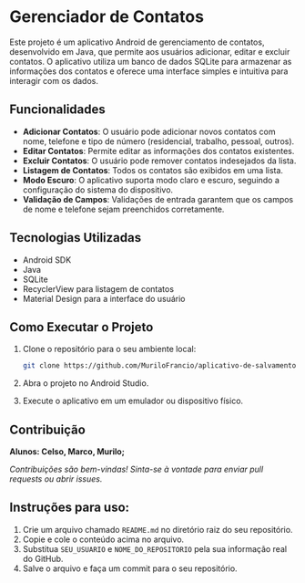 # Gerenciador de Contatos

Este projeto é um aplicativo Android de gerenciamento de contatos, desenvolvido em Java, que permite aos usuários adicionar, editar e excluir contatos. O aplicativo utiliza um banco de dados SQLite para armazenar as informações dos contatos e oferece uma interface simples e intuitiva para interagir com os dados.

## Funcionalidades

- **Adicionar Contatos**: O usuário pode adicionar novos contatos com nome, telefone e tipo de número (residencial, trabalho, pessoal, outros).
- **Editar Contatos**: Permite editar as informações dos contatos existentes.
- **Excluir Contatos**: O usuário pode remover contatos indesejados da lista.
- **Listagem de Contatos**: Todos os contatos são exibidos em uma lista.
- **Modo Escuro**: O aplicativo suporta modo claro e escuro, seguindo a configuração do sistema do dispositivo.
- **Validação de Campos**: Validações de entrada garantem que os campos de nome e telefone sejam preenchidos corretamente.

## Tecnologias Utilizadas

- Android SDK
- Java
- SQLite
- RecyclerView para listagem de contatos
- Material Design para a interface do usuário

## Como Executar o Projeto

1. Clone o repositório para o seu ambiente local:
   ```bash
   git clone https://github.com/MuriloFrancio/aplicativo-de-salvamento-de-contatos.git
2. Abra o projeto no Android Studio.

3. Execute o aplicativo em um emulador ou dispositivo físico.


## Contribuição

**Alunos: Celso, Marco, Murilo;**

*Contribuições são bem-vindas! Sinta-se à vontade para enviar pull requests ou abrir issues.*



## Instruções para uso:

1. Crie um arquivo chamado `README.md` no diretório raiz do seu repositório.
2. Copie e cole o conteúdo acima no arquivo.
3. Substitua `SEU_USUARIO` e `NOME_DO_REPOSITORIO` pela sua informação real do GitHub.
4. Salve o arquivo e faça um commit para o seu repositório.
